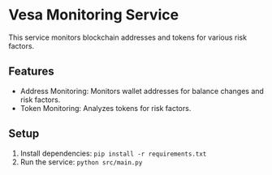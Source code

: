 # Vesa Monitoring Service

This service monitors blockchain addresses and tokens for various risk factors.

## Features

-   Address Monitoring: Monitors wallet addresses for balance changes and risk factors.
-   Token Monitoring: Analyzes tokens for risk factors.

## Setup

1.  Install dependencies: `pip install -r requirements.txt`
2.  Run the service: `python src/main.py`
